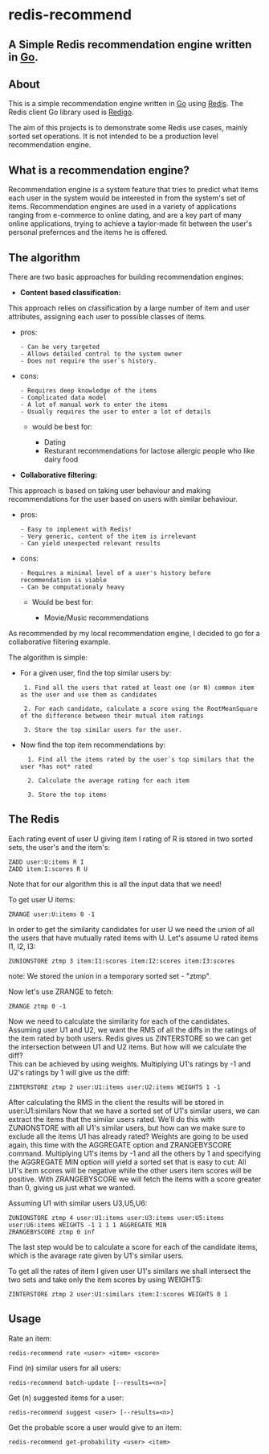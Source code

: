 # redis-recommend
## A Simple Redis recommendation engine written in [Go](https://golang.org/).

###

## About
This is a simple recommendation engine written in [Go](https://golang.org/) using [Redis](http://redis.io). The Redis client Go library used is [Redigo](https://github.com/garyburd/redigo).

The aim of this projects is to demonstrate some Redis use cases, mainly sorted set operations. It is not intended to be a production level recommendation engine.

## What is a recommendation engine?
Recommendation engine is a system feature that tries to predict what items each user in the system would be interested in from the system's set of items.
Recommendation engines are used in a variety of applications ranging from e-commerce to online dating, 
and are a key part of many online applications, trying to achieve a taylor-made fit between the user's personal prefernces and the items he is offered.   

## The algorithm
There are two basic approaches for building recommendation engines:
* **Content based classification:**

 This approach relies on classification by a large number of item and user attributes, assigning each user to possible classes of items.
  * pros: 

		- Can be very targeted 
		- Allows detailed control to the system owner
		- Does not require the user`s history.

  * cons:

    	- Requires deep knowledge of the items
	   	- Complicated data model
	   	- A lot of manual work to enter the items
		- Usually requires the user to enter a lot of details
	
	* would be best for: 
	
	   	- Dating
		- Resturant recommendations for lactose allergic people who like dairy food
	
* **Collaborative filtering:**

 This approach is based on taking user behaviour and making recommendations for the user based on users with similar behaviour. 
  * pros: 

		- Easy to implement with Redis!
		- Very generic, content of the item is irrelevant
		- Can yield unexpected relevant results
		

  * cons:
		
		- Requires a minimal level of a user's history before recommendation is viable
		- Can be computationaly heavy
		
	* Would be best for:
	
		- Movie/Music recommendations
		
As recommended by my local recommendation engine, I decided to go for a collaborative filtering example.

The algorithm is simple:

 * For a given user, find the top similar users by:
			
		1. Find all the users that rated at least one (or N) common item as the user and use them as candidates
		
		2. For each candidate, calculate a score using the RootMeanSquare of the difference between their mutual item ratings
		
		3. Store the top similar users for the user.
		
* Now find the top item recommendations by:
	
		1. Find all the items rated by the user`s top similars that the user *has not* rated

		2. Calculate the average rating for each item

		3. Store the top items
		

## The Redis

Each rating event of user U giving item I rating of R is stored in two sorted sets, the user's and the item's:

```
ZADD user:U:items R I
ZADD item:I:scores R U
```

Note that for our algorithm this is all the input data that we need!

To get user U items:

```
ZRANGE user:U:items 0 -1
```

In order to get the similarity candidates for user U we need the union of all the users that have mutually rated items with U. Let's assume U rated items I1, I2, I3:

```
ZUNIONSTORE ztmp 3 item:I1:scores item:I2:scores item:I3:scores
```

note: We stored the union in a temporary sorted set - "ztmp". 

Now let's use ZRANGE to fetch:

```
ZRANGE ztmp 0 -1
``` 

Now we need to calculate the similarity for each of the candidates. 
Assuming user U1 and U2, we want the RMS of all the diffs in the ratings of the item rated by both users.
Redis gives us ZINTERSTORE so we can get the intersection between U1 and U2 items. 
But how will we calculate the diff?  
This can be achieved by using weights.
Multiplying U1's ratings by -1 and U2's ratings by 1 will give us the diff:

```
ZINTERSTORE ztmp 2 user:U1:items user:U2:items WEIGHTS 1 -1  
```

After calculating the RMS in the client the results will be stored in user:U1:similars
Now that we have a sorted set of U1's similar users, we can extract the items that the similar users rated.
We'll do this with ZUNIONSTORE with all U1's similar users, but how can we make sure to exclude all the items U1 has already rated?
Weights are going to be used again, this time with the AGGREGATE option and ZRANGEBYSCORE command.
Multiplying U1's items by -1 and all the others by 1 and specifying the AGGREGATE MIN option will yield a sorted set that is easy to cut:
All U1's item scores will be negative while the other users item scores will be positive.
With ZRANGEBYSCORE we will fetch the items with a score greater than 0, giving us just what we wanted.

Assuming U1 with similar users U3,U5,U6:

```
ZUNIONSTORE ztmp 4 user:U1:items user:U3:items user:U5:items user:U6:items WEIGHTS -1 1 1 1 AGGREGATE MIN
ZRANGEBYSCORE ztmp 0 inf
```

The last step would be to calculate a score for each of the candidate items, which is the avarage rate given by U1's similar users.

To get all the rates of item I given user U1's similars we shall intersect the two sets and take only the item scores by using WEIGHTS:

```
ZINTERSTORE ztmp 2 user:U1:similars item:I:scores WEIGHTS 0 1 
```

## Usage

Rate an item:

```
redis-recommend rate <user> <item> <score>  
```

Find (n) similar users for all users:

```
redis-recommend batch-update [--results=<n>]
```

Get (n) suggested items for a user:
```
redis-recommend suggest <user> [--results=<n>]
```

Get the probable score a user would give to an item:
```
redis-recommend get-probability <user> <item>
```

